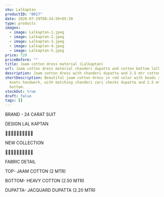 ```yaml
---
sku: Lalkaptan
productID: "0017"
date: 2020-07-29T08:24:59+05:30
type: products
images:
  - image: Lalkaptan-1.jpeg
  - image: Lalkaptan-2.jpeg
  - image: Lalkaptan-3.jpeg
  - image: Lalkaptan-4.jpeg
  - image: Lalkaptan-5.jpeg
price: 720
priceBefore: ""
title: Jaam cotton dress material (Lalkaptan)
url: Jaam cotton dress material chanderi dupatta and cotton bottom lalkaptan
description: Jaam cotton dress with chanderi dupatta and 2.5 mtr cotton bottom
shortDescription: Beautiful jaam cotton dress in red color with beads and french
  knots handwork, with matching chanderi zari checks dupatta and 2.5 mtr cotton
  bottom.
stockOut: true
draft: false
tags: []
---
```

BRAND - 24 CARAT SUIT

DESIGN LAL KAPTAN

💐💐💐💐💐💐💐💐💐💐

NEW COLLECTION

🌷🌷🌷🌷🌷🌷🌷🌷🌷🌷

FABRIC DETAIL

TOP- JAAM COTTON (2 MTR)

BOTTOM- HEAVY COTTON (2.50 MTR)

DUPATTA- JACQUARD DUPATTA (2.20 MTR)